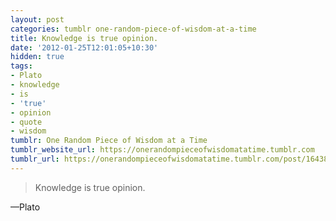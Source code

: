 ```yaml
---
layout: post
categories: tumblr one-random-piece-of-wisdom-at-a-time
title: Knowledge is true opinion.
date: '2012-01-25T12:01:05+10:30'
hidden: true
tags:
- Plato
- knowledge
- is
- 'true'
- opinion
- quote
- wisdom
tumblr: One Random Piece of Wisdom at a Time
tumblr_website_url: https://onerandompieceofwisdomatatime.tumblr.com
tumblr_url: https://onerandompieceofwisdomatatime.tumblr.com/post/16438940288/knowledge-is-true-opinion
---
```

> Knowledge is true opinion.

—Plato
